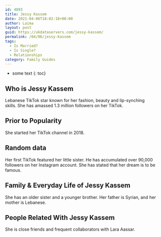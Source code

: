 ```yaml
---
id: 4893
title: Jessy Kassem
date: 2021-04-06T18:02:18+00:00
author: Laima
layout: post
guid: https://ukdataservers.com/jessy-kassem/
permalink: /04/06/jessy-kassem
tags:
  - Is Married?
  - Is Single?
  - Relationships
category: Family Guides
---
```


* some text
{: toc}


## Who is Jessy Kassem
                  
                  
                  
Lebanese TikTok star known for her fashion, beauty and lip-synching skills. She has amassed 1.3 million followers on her TikTok.
                  
              
            
              
            
                
                
                
## Prior to Popularity
                  
                  
                  
She started her TikTok channel in 2018. 
                  
              
            
              
            
                
                
                
## Random data
                  
                  
                  
Her first TikTok featured her little sister. He has accumulated over 90,000 followers on her Instagram account. She has stated that her dream is to be famous. 
                  
              
            
              
            
                
                
                
## Family & Everyday Life of Jessy Kassem
                  
                  
                  
She has an older sister and a younger brother. Her father is Syrian, and her mother is Lebanese. 
                  
              
            
              
            
                
                
                
## People Related With Jessy Kassem
                  
                  
                  
She is close friends and frequent collaborators with Lara Aassar.  
                  
              
            
              
            
                
              
            
              
              
            
            
              
            
          
          
          